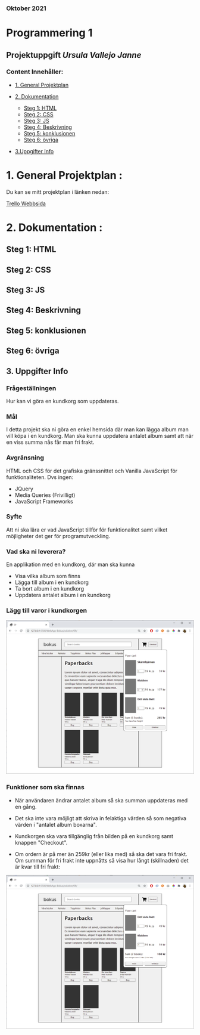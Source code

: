 ### Oktober 2021
# Programmering 1
## Projektuppgift *Ursula Vallejo Janne*
### Content Innehåller:

- [1. General Projektplan](#1-general-projektplan-)
- [2. Dokumentation](#2-dokumentation--)
    - [Steg 1: HTML](#steg-1-html)
    - [Steg 2: CSS](#steg-2-css)
    - [Steg 3: JS](#steg-3-js)
    - [Steg 4: Beskrivning](#steg-4-beskrivning)
    - [Steg 5: konklusionen](#steg-5-konklusionen)
    - [Steg 6: övriga](#steg-6-vriga)
  
- [3.Uppgifter Info](#3-uppgifter-info)

# 1. General Projektplan :

Du kan se mitt projektplan i länken nedan:

[Trello Webbsida ](https://trello.com/invite/b/MumOFN0P/9878ada236feb82b544166f8b5eddfc0/webbutveckling1)

# 2. Dokumentation  :

## Steg 1: HTML

## Steg 2: CSS

## Steg 3: JS

## Steg 4: Beskrivning

## Steg 5: konklusionen

## Steg 6: övriga

## 3. Uppgifter Info

### Frågeställningen

Hur kan vi göra en kundkorg som uppdateras.

### Mål

I detta projekt ska ni göra en enkel hemsida där man kan lägga album man vill köpa i en kundkorg. Man ska kunna
uppdatera antalet album samt att när en viss summa nås får man fri frakt.

### Avgränsning

HTML och CSS för det grafiska gränssnittet och Vanilla JavaScript för funktionaliteten. Dvs ingen:

- JQuery
- Media Queries (Frivilligt)
- JavaScript Frameworks

### Syfte

Att ni ska lära er vad JavaScript tillför för funktionalitet samt vilket möjligheter det ger för programutveckling.

### Vad ska ni leverera?

En applikation med en kundkorg, där man ska kunna

- Visa vilka album som finns
- Lägga till album i en kundkorg
- Ta bort album i en kundkorg
- Uppdatera antalet album i en kundkorg

### Lägg till varor i kundkorgen

![](img/1.png)

### Funktioner som ska finnas

- När användaren ändrar antalet album så ska summan uppdateras med en gång.

- Det ska inte vara möjligt att skriva in felaktiga värden så som negativa värden i "antalet album boxarna".

- Kundkorgen ska vara tillgänglig från bilden på en kundkorg samt knappen "Checkout".

- Om ordern är på mer än 259kr (eller lika med) så ska det vara fri frakt. Om summan för fri frakt inte uppnåtts så visa
  hur långt (skillnaden) det är kvar till fri frakt:

![](img/2.png)